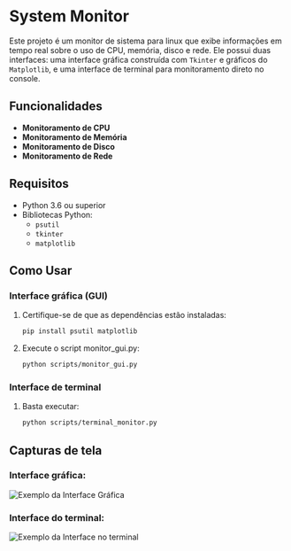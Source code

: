 # System Monitor

Este projeto é um monitor de sistema para linux que exibe informações em tempo real sobre o uso de CPU, memória, disco e rede. Ele possui duas interfaces: uma interface gráfica construída com `Tkinter` e gráficos do `Matplotlib`, e uma interface de terminal para monitoramento direto no console.

## Funcionalidades

- **Monitoramento de CPU**
- **Monitoramento de Memória**
- **Monitoramento de Disco**
- **Monitoramento de Rede**

## Requisitos

- Python 3.6 ou superior
- Bibliotecas Python:
  - `psutil`
  - `tkinter`
  - `matplotlib`

## Como Usar

### Interface gráfica (GUI)

1. Certifique-se de que as dependências estão instaladas:
   ```bash
   pip install psutil matplotlib
2. Execute o script monitor_gui.py:
    ```bash
    python scripts/monitor_gui.py
### Interface de terminal

1. Basta executar:
    ```bash
    python scripts/terminal_monitor.py
## Capturas de tela

### Interface gráfica:

<img alt="Exemplo da Interface Gráfica" src="./imgs/system_monitor_gui.png">

### Interface do terminal:

<img alt="Exemplo da Interface no terminal" src="./imgs/system_monitor_terminal.png">
